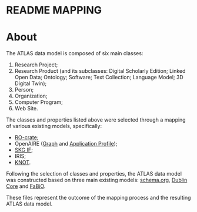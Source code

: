 # README MAPPING

# About

The ATLAS data model is composed of six main classes:

1. Research Project;
2. Research Product (and its subclasses: Digital Scholarly Edition; Linked Open Data; Ontology; Software; Text Collection; Language Model; 3D Digital Twin);
3. Person;
4. Organization;
5. Computer Program;
6. Web Site.

The classes and properties listed above were selected through a mapping of various existing models, specifically:

- [RO-crate](https://www.researchobject.org/ro-crate/specification/1.1/index.html);
- OpenAIRE ([Graph](https://graph.openaire.eu/docs/) and [Application Profile](https://guidelines.openaire.eu/en/latest/literature/application_profile.html));
- [SKG IF](https://skg-if.readthedocs.io/en/latest/);
- IRIS;
- [KNOT](https://icdp-digital-library.github.io/KNOT/website/ENG/data_model.html).

Following the selection of classes and properties, the ATLAS data model was constructed based on three main existing models: [schema.org](https://schema.org/), [Dublin Core](https://www.dublincore.org/specifications/dublin-core/dcmi-terms/) and [FaBiO](https://sparontologies.github.io/fabio/current/fabio.html).

These files represent the outcome of the mapping process and the resulting ATLAS data model.

